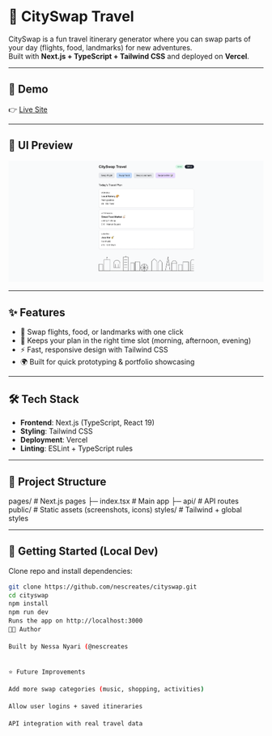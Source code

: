 # 🌆 CitySwap Travel

CitySwap is a fun travel itinerary generator where you can swap parts of your day (flights, food, landmarks) for new adventures.  
Built with **Next.js + TypeScript + Tailwind CSS** and deployed on **Vercel**.

---

## 🚀 Demo
👉 [Live Site](https://cityswap.vercel.app/)  

---

## 📸 UI Preview
![CitySwap Demo](./public/cityswap%20UI.png)

---

## ✨ Features
- 🔀 Swap flights, food, or landmarks with one click  
- 📅 Keeps your plan in the right time slot (morning, afternoon, evening)  
- ⚡ Fast, responsive design with Tailwind CSS  
- 🌍 Built for quick prototyping & portfolio showcasing  

---

## 🛠️ Tech Stack
- **Frontend**: Next.js (TypeScript, React 19)  
- **Styling**: Tailwind CSS  
- **Deployment**: Vercel  
- **Linting**: ESLint + TypeScript rules  

---

## 📂 Project Structure
pages/ # Next.js pages
├─ index.tsx # Main app
├─ api/ # API routes
public/ # Static assets (screenshots, icons)
styles/ # Tailwind + global styles



---

## 🚦 Getting Started (Local Dev)
Clone repo and install dependencies:
```bash
git clone https://github.com/nescreates/cityswap.git
cd cityswap
npm install
npm run dev
Runs the app on http://localhost:3000
👩‍💻 Author

Built by Nessa Nyari (@nescreates


⭐ Future Improvements

Add more swap categories (music, shopping, activities)

Allow user logins + saved itineraries

API integration with real travel data
